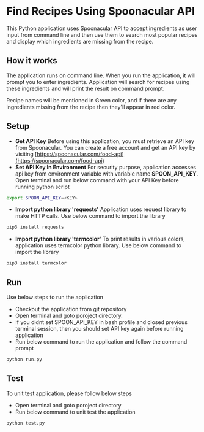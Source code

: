 # Find Recipes Using Spoonacular API

This Python application uses Spoonacular API to accept ingredients as user input from command line and then use them to search most popular recipes and display which ingredients are missing from the recipe.

## How it works
The application runs on command line. When you run the application, it will prompt you to enter ingredients. Application will search for recipes using these ingredients and will print the result on command prompt. 

Recipe names will be mentioned in Green color, and if there are any ingredients missing from the recipe then they'll appear in red color.


## Setup
* **Get API Key** Before using this application, you must retrieve an API key from Spoonacular. You can create a free account and get an API key by visiting [https://spoonacular.com/food-api](https://spoonacular.com/food-api)
* **Set API Key In Environment** For security purpose, application accesses api key from environment variable with variable name **SPOON_API_KEY**. Open terminal and run below command with your API Key before running python script
```bash
export SPOON_API_KEY=<KEY>
```

* **Import python library 'requests'** Application uses request library to make HTTP calls. Use below command to import the library
```bash
pip3 install requests
```

* **Import python library 'termcolor'** To print results in various colors, application uses termcolor python library. Use below command to import the library
```bash
pip3 install termcolor
```

## Run
Use below steps to run the application 
* Checkout the application from git repository
* Open terminal and goto poroject directory.
* If you didnt set SPOON_API_KEY in bash profile and closed previous terminal session, then you should set API key again before running application
* Run below command to run the application and follow the command prompt
```bash
python run.py
```

## Test
To unit test application, please follow below steps 
* Open terminal and goto poroject directory
* Run below command to unit test the application
```bash
python test.py
```
